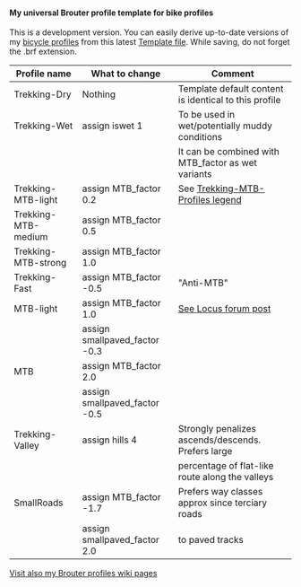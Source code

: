 #### My universal Brouter profile template for bike profiles

This is a development version. You can easily derive up-to-date versions of my [bicycle profiles](https://github.com/poutnikl/Brouter-profiles/wiki/Bicycle-Trekking-profiles) from this latest [Template file](https://raw.githubusercontent.com/poutnikl/Trekking-Poutnik/master/Trekking-Poutnik.brf). 
While saving, do not forget the .brf extension.

|Profile name          |What to change                  |Comment                                              |
|----------------------|--------------------------------|-----------------------------------------------------|
|Trekking-Dry          |Nothing                         |Template default content is identical to this profile|
|Trekking-Wet          |assign iswet 1                  |To be used in wet/potentially muddy conditions       |
|                      |                                |It can be combined with MTB_factor as wet variants   |
|Trekking-MTB-light    |assign MTB_factor 0.2           |See [Trekking-MTB-Profiles legend](https://github.com/poutnikl/Brouter-profiles/wiki/Trekking-MTB-Profiles---legend)                                                     |
|Trekking-MTB-medium   |assign MTB_factor 0.5           |                                                     |
|Trekking-MTB-strong   |assign MTB_factor 1.0           |                                                     |
|Trekking-Fast         |assign MTB_factor -0.5          | "Anti-MTB"                                          |
|MTB-light             |assign MTB_factor 1.0           | [See Locus forum post](http://forum.locusmap.eu/index.php?topic=4883.msg41428#msg41428)                                                 |
|                      |assign smallpaved_factor -0.3   |                                                     |
|MTB                   |assign MTB_factor 2.0           |                                                     |
|                      |assign smallpaved_factor -0.5   |                                                     |
|Trekking-Valley       |assign hills 4                  | Strongly penalizes ascends/descends. Prefers large  |
|                      |                                | percentage of flat-like route along the valleys     |
|SmallRoads            |assign MTB_factor -1.7          | Prefers way classes approx since terciary roads     |
|                      |assign smallpaved_factor 2.0    | to  paved tracks                                    |


[Visit also my Brouter profiles wiki pages](https://github.com/poutnikl/Brouter-profiles/wiki)
